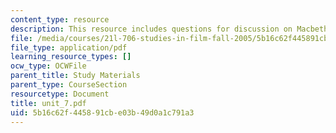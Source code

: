 ```yaml
---
content_type: resource
description: This resource includes questions for discussion on Macbeth, and The Godfather.
file: /media/courses/21l-706-studies-in-film-fall-2005/5b16c62f445891cbe03b49d0a1c791a3_unit_7.pdf
file_type: application/pdf
learning_resource_types: []
ocw_type: OCWFile
parent_title: Study Materials
parent_type: CourseSection
resourcetype: Document
title: unit_7.pdf
uid: 5b16c62f-4458-91cb-e03b-49d0a1c791a3
---
```

